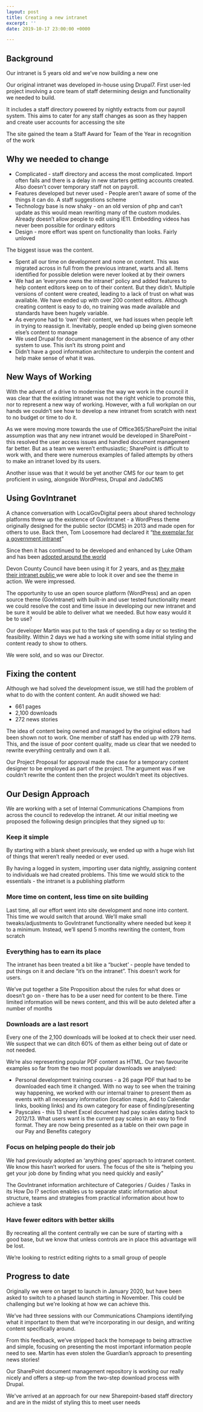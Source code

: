 ```yaml
---
layout: post
title: Creating a new intranet
excerpt: ''
date: 2019-10-17 23:00:00 +0000

---
```

## Background

Our intranet is 5 years old and we’ve now building a new one

Our original intranet was developed in-house using Drupal7. First user-led project involving a core team of staff determining design and functionality we needed to build.

It includes a staff directory powered by nightly extracts from our payroll system. This aims to cater for any staff changes as soon as they happen and create user accounts for accessing the site

The site gained the team a Staff Award for Team of the Year in recognition of the work

## Why we needed to change

* Complicated - staff directory and access the most complicated. Import often fails and there is a delay in new starters getting accounts created. Also doesn’t cover temporary staff not on payroll.
* Features developed but never used - People aren’t aware of some of the things it can do. A staff suggestions scheme
* Technology base is now shaky - on an old version of php and can’t update as this would mean rewriting many of the custom modules. Already doesn’t allow people to edit using IE11. Embedding videos has never been possible for ordinary editors
* Design - more effort was spent on functionality than looks. Fairly unloved

The biggest issue was the content.

* Spent all our time on development and none on content. This was migrated across in full from the previous intranet, warts and all. Items identified for possible deletion were never looked at by their owners
* We had an ‘everyone owns the intranet’ policy and added features to help content editors keep on to of their content. But they didn’t. Multiple versions of content were created, leading to a lack of trust on what was available. We have ended up with over 200 content editors. Although creating content is easy to do, no training was made available and standards have been hugely variable.
* As everyone had to ‘own’ their content, we had issues when people left in trying to reassign it. Inevitably, people ended up being given someone else’s content to manage
* We used Drupal for document management in the absence of any other system to use. This isn’t its strong point and
* Didn’t have a good information architecture to underpin the content and help make sense of what it was.

## New Ways of Working

With the advent of a drive to modernise the way we work in the council it was clear that the existing intranet was not the right vehicle to promote this, nor to represent a new way of working. However, with a full workplan on our hands we couldn’t see how to develop a new intranet from scratch with next to no budget or time to do it.

As we were moving more towards the use of Office365/SharePoint the initial assumption was that any new intranet would be developed in SharePoint - this resolved the user access issues and handled document management far better. But as a team we weren’t enthusiastic; SharePoint is difficult to work with, and there were numerous examples of failed attempts by others to make an intranet loved by its users.

Another issue was that it would be yet another CMS for our team to get proficient in using, alongside WordPress, Drupal and JaduCMS

## Using GovIntranet

A chance conversation with LocalGovDigital peers about shared technology platforms threw up the existence of GovIntranet - a WordPress theme originally designed for the public sector (DCMS) in 2013 and made open for others to use. Back then, Tom Loosemore had declared it “[the exemplar for a government intranet](https://gds.blog.gov.uk/2013/03/18/intranets-dcms/)”

Since then it has continued to be developed and enhanced by Luke Otham and has been [adopted around the world]()

Devon County Council have been using it for 2 years, and as [they make their intranet public ](https://inside.devon.gov.uk)we were able to look it over and see the theme in action. We were impressed.

The opportunity to use an open source platform (WordPress) and an open source theme (GovIntranet) with built-in and user tested functionality meant we could resolve the cost and time issue in developing our new intranet and be sure it would be able to deliver what we needed. But how easy would it be to use?

Our developer Martin was put to the task of spending a day or so testing the feasibility. Within 2 days we had a working site with some initial styling and content ready to show to others.

We were sold, and so was our Director.

## Fixing the content

Although we had solved the development issue, we still had the problem of what to do with the content content. An audit showed we had:

* 661 pages
* 2,100 downloads
* 272 news stories

The idea of content being owned and managed by the original editors had been shown not to work. One member of staff has ended up with 279 items. This, and the issue of poor content quality, made us clear that we needed to rewrite everything centrally and own it all.

Our Project Proposal for approval made the case for a temporary content designer to be employed as part of the project. The argument was if we couldn’t rewrite the content then the project wouldn’t meet its objectives.

## Our Design Approach

We are working with a set of Internal Communications Champions from across the council to redevelop the intranet. At our initial meeting we proposed the following design principles that they signed up to:

### Keep it simple

By starting with a blank sheet previously, we ended up with a huge wish list of things that weren’t really needed or ever used.

By having a logged in system, importing user data nightly, assigning content to individuals we had created problems. This time we would stick to the essentials - the intranet is a publishing platform

### More time on content, less time on site building

Last time, all our effort went into site development and none into content. This time we would switch that around. We’ll make small tweaks/adjustments to GovIntranet functionality where needed but keep it to a minimum. Instead, we’ll spend 5 months rewriting the content, from scratch

### Everything has to earn its place

The intranet has been treated a bit like a “bucket’ - people have tended to put things on it and declare “it’s on the intranet”. This doesn’t work for users.

We’ve put together a Site Proposition about the rules for what does or doesn’t go on - there has to be a user need for content to be there. Time limited information will be news content, and this will be auto deleted after a number of months

### Downloads are a last resort

Every one of the 2,100 downloads will be looked at to check their user need. We suspect that we can ditch 60% of them as either being out of date or not needed.

We’re also representing popular PDF content as HTML. Our two favourite examples so far from the two most popular downloads we analysed:

* Personal development training courses - a 26 page PDF that had to be downloaded each time it changed. With no way to see when the training way happening, we worked with our internal trainer to present them as events with all necessary information (location maps, Add to Calendar links, booking links) and its own category for ease of finding/presenting
* Payscales - this 13 sheet Excel document had pay scales dating back to 2012/13. What users want is the current pay scales in an easy to find format. They are now being presented as a table on their own page in our Pay and Benefits category

### Focus on helping people do their job

We had previously adopted an ‘anything goes’ approach to intranet content. We know this hasn’t worked for users. The focus of the site is “helping you get your job done by finding what you need quickly and easily”

The GovIntranet information architecture of Categories / Guides / Tasks in its How Do I? section enables us to separate static information about structure, teams and strategies from practical information about how to achieve a task

### Have fewer editors with better skills

By recreating all the content centrally we can be sure of starting with a good base, but we know that unless controls are in place this advantage will be lost.

We’re looking to restrict editing rights to a small group of people

## Progress to date

Originally we were on target to launch in January 2020, but have been asked to switch to a phased launch starting in November. This could be challenging but we're looking at how we can achieve this.

We’ve had three sessions with our Communications Champions identifying what it important to them that we’re incorporating in our design, and writing content specifically around.

From this feedback, we’ve stripped back the homepage to being attractive and simple, focusing on presenting the most important information people need to see. Martin has even stolen the Guardian’s approach to presenting news stories!

Our SharePoint document management repository is working our really nicely and offers a step-up from the two-step download process with Drupal. 

We've arrived at an approach for our new Sharepoint-based staff directory and are in the midst of styling this to meet user needs